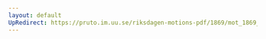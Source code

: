 ```yaml
---
layout: default
UpRedirect: https://pruto.im.uu.se/riksdagen-motions-pdf/1869/mot_1869__ak__284/mot_1869__ak__284-001.pdf
---
```

